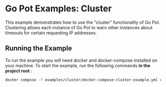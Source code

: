 # Go Pot Examples: Cluster
This example demonstrates how to use the "cluster" functionality of Go Pot. Clustering allows each instance of Go Pot to warn other instances about timeouts for certain requesting IP addresses. 

## Running the Example
To run the example you will need docker and docker-compose installed on your machine.
To start the example, run the following commands **in the project root** :
```bash
docker compose -f examples/cluster/docker-compose-cluster-example.yml up
```
